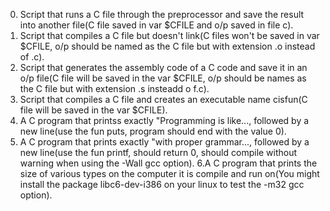 0. Script that runs a C file through the preprocessor and save the result into another file(C file saved in var $CFILE and o/p saved in file c).
1. Script that compiles a C file but doesn't link(C files won't be saved in var $CFILE, o/p should be named as the C file but with extension .o instead of .c).
2. Script that generates the assembly code of a C code and save it in an o/p file(C file will be saved in the var $CFILE, o/p should be names as the C file but with extension .s insteadd o f.c).
3. Script that compiles a C file and creates an executable name cisfun(C file will be saved in the var $CFILE).
4. A C program that printss exactly "Programming is like..., followed by a new line(use the fun puts, program should end with the value 0).
5. A C program that prints exactly "with proper grammar..., followed by a new line(use the fun printf, should return 0, should compile without warning when using the -Wall gcc option).
6.A C program that prints the size of various types on the computer it is compile and run on(You might install the package libc6-dev-i386 on your linux to test the -m32 gcc option).
